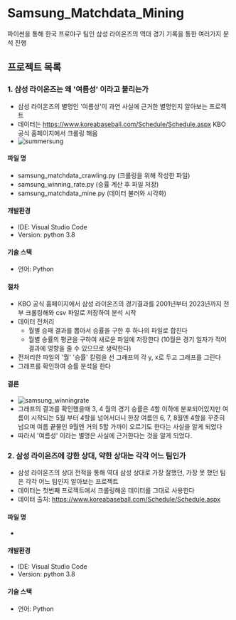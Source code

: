 # Samsung_Matchdata_Mining
파이썬을 통해 한국 프로야구 팀인 삼성 라이온즈의 역대 경기 기록을 통한 여러가지 분석 진행

## 프로젝트 목록

### 1. 삼성 라이온즈는 왜 '여름성' 이라고 불리는가
- 삼성 라이온즈의 별명인 '여름성'이 과연 사실에 근거한 별명인지 알아보는 프로젝트
- 데이터는 <https://www.koreabaseball.com/Schedule/Schedule.aspx> KBO 공식 홈페이지에서 크롤링 해옴
- ![summersung](https://github.com/kimyt990501/Samsung_Matchdata_Mining/assets/50610894/9c0958b0-0fb0-4782-afa6-8183e53e49ca)

#### 파일 명
- samsung_matchdata_crawling.py (크롤링을 위해 작성한 파일)
- samsung_winning_rate.py (승률 계산 후 파일 저장)
- samsung_matchdata_mine.py (데이터 불러와 시각화)

#### 개발환경
- IDE: Visual Studio Code
- Version: python 3.8

#### 기술 스택
- 언어: Python

#### 절차
- KBO 공식 홈페이지에서 삼성 라이온즈의 경기결과를 2001년부터 2023년까지 전부 크롤링해와 csv 파일로 저장하여 분석 시작
- 데이터 전처리
  - 월별 승패 결과를 뽑아서 승률을 구한 후 하나의 파일로 합친다
  - 월별 승률의 평균을 구하여 새로운 파일에 저장한다 (10월은 경기 일자가 적어 결과에 영향을 줄 수 있으므로 생략한다)
- 전처리한 파일의 '월' '승률' 칼럼을 선 그래프의 각 y, x로 두고 그래프를 그린다
- 그래프를 확인하여 승률 분석을 한다

#### 결론
- ![samsung_winningrate](https://github.com/kimyt990501/Samsung_Matchdata_Mining/assets/50610894/d46c1800-342b-407f-8dbd-1ab2219ddb9a)
- 그래프의 결과를 확인했을때 3, 4 월의 경기 승률은 4할 이하에 분포되어있지만 여름이 시작되는 5월 부터 4할을 넘어서더니 한창 여름인 6, 7, 8월엔 4할을 꾸준히 넘으며 여름 끝물인 9월엔 거의 5할 가까이 오르기도 한다는 사실을 알게 되었다
- 따라서 '여름성' 이라는 별명은 사실에 근거한다는 것을 알게 되었다.
### 2. 삼성 라이온즈에 강한 상대, 약한 상대는 각각 어느 팀인가
- 삼성 라이온즈의 상대 전적을 통해 역대 삼성 상대로 가장 잘했던, 가장 못 했던 팀은 각각 어느 팀인지 알아보는 프로젝트
- 데이터는 첫번째 프로젝트에서 크롤링해온 데이터를 그대로 사용한다
- 데이터 출처: <https://www.koreabaseball.com/Schedule/Schedule.aspx>

#### 파일 명
-

#### 개발환경
- IDE: Visual Studio Code
- Version: python 3.8

#### 기술 스택
- 언어: Python
